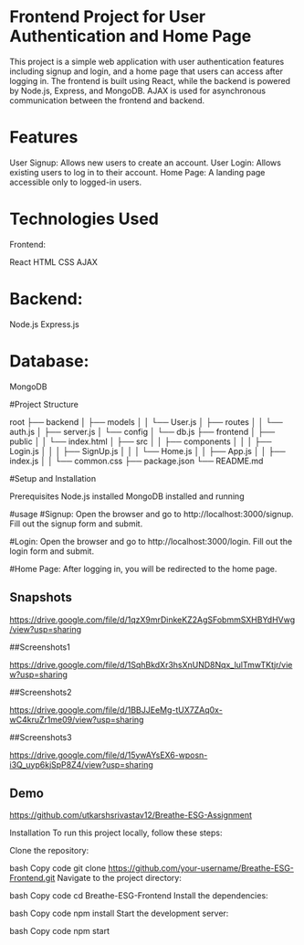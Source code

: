 
# Frontend Project for User Authentication and Home Page

This project is a simple web application with user authentication features including signup and login, and a home page that users can access after logging in. The frontend is built using React, while the backend is powered by Node.js, Express, and MongoDB. AJAX is used for asynchronous communication between the frontend and backend.


# Features
User Signup: Allows new users to create an account.
User Login: Allows existing users to log in to their account.
Home Page: A landing page accessible only to logged-in users.

# Technologies Used
Frontend:

React
HTML
CSS
AJAX

# Backend:

Node.js
Express.js

# Database:

MongoDB

#Project Structure

root
├── backend
│   ├── models
│   │   └── User.js
│   ├── routes
│   │   └── auth.js
│   ├── server.js
│   └── config
│       └── db.js
├── frontend
│   ├── public
│   │   └── index.html
│   ├── src
│   │   ├── components
│   │   │   ├── Login.js
│   │   │   ├── SignUp.js
│   │   │   └── Home.js
│   │   ├── App.js
│   │   ├── index.js
│   │   └── common.css
├── package.json
└── README.md

#Setup and Installation

Prerequisites
Node.js installed
MongoDB installed and running


#usage
#Signup:
Open the browser and go to http://localhost:3000/signup.
Fill out the signup form and submit.

#Login:
Open the browser and go to http://localhost:3000/login.
Fill out the login form and submit.

#Home Page:
After logging in, you will be redirected to the home page.




## Snapshots

https://drive.google.com/file/d/1qzX9mrDinkeKZ2AgSFobmmSXHBYdHVwg/view?usp=sharing

##Screenshots1

https://drive.google.com/file/d/1SqhBkdXr3hsXnUND8Nqx_lulTmwTKtjr/view?usp=sharing

##Screenshots2

https://drive.google.com/file/d/1BBJJEeMg-tUX7ZAq0x-wC4kruZr1me09/view?usp=sharing

##Screenshots3


https://drive.google.com/file/d/15ywAYsEX6-wposn-i3Q_uyp6kjSpP8Z4/view?usp=sharing

## Demo

https://github.com/utkarshsrivastav12/Breathe-ESG-Assignment


Installation
To run this project locally, follow these steps:

Clone the repository:

bash
Copy code
git clone https://github.com/your-username/Breathe-ESG-Frontend.git
Navigate to the project directory:

bash
Copy code
cd Breathe-ESG-Frontend
Install the dependencies:

bash
Copy code
npm install
Start the development server:

bash
Copy code
npm start


